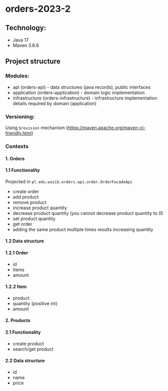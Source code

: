 # orders-2023-2

## Technology:

- Java 17
- Maven 3.8.6

## Project structure

### Modules:

- api (orders-api) - data structures (java records), public interfaces
- application (orders-application) - domain logic implementation
- infrastructure (orders-infrastructure) - infrastructure implementation details required by domain (application)

### Versioning:

Using `$revision` mechanism (https://maven.apache.org/maven-ci-friendly.html)

### Contexts

#### 1. Orders

#### 1.1 Functionality

Projected in `pl.edu.wszib.orders.api.order.OrderFacadeApi`

- create order
- add product
- remove product
- increase product quantity
- decrease product quantity (you cannot decrease product quantity to 0)
- set product quantity
- get order
- adding the same product multiple times results increasing quantity 

#### 1.2 Data structure

#### 1.2.1 Order

- id
- items
- amount

#### 1.2.2 Item

- product
- quantity (positive int)
- amount

#### 2. Products

#### 2.1 Functionality

- create product
- search/get product

#### 2.2 Data structure

- id
- name
- price
